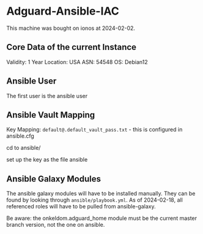 # Adguard-Ansible-IAC

This machine was bought on ionos at 2024-02-02.

## Core Data of the current Instance

Validity: 1 Year
Location: USA
ASN: 54548
OS: Debian12

## Ansible User

The first user is the ansible user

## Ansible Vault Mapping

Key Mapping: `default@.default_vault_pass.txt` - this is configured in ansible.cfg

cd to ansible/

set up the key as the file ansible

## Ansible Galaxy Modules

The ansible galaxy modules will have to be installed manually.
They can be found by looking through `ansible/playbook.yml`.
As of 2024-02-18, all referenced roles will have to be pulled
from ansible-galaxy.

Be aware: the onkeldom.adguard_home module must be
the current master branch version, not the one on ansible.
